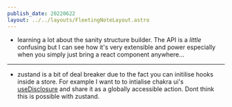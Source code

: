 ```yaml
---
publish_date: 20220622    
layout: ../../layouts/FleetingNoteLayout.astro
---
```

- learning a lot about the sanity structure builder. The API is a _little_ confusing but I can see how it's very extensible and power especially when you simply just bring a react component anywhere...

----
- zustand is a bit of deal breaker due to the fact you can initilise hooks inside a store. For example I want to to intialise chakra ui's [useDisclosure](https://chakra-ui.com/docs/hooks/use-disclosure) and share it as a globally accessible action. Dont think this is possible with zustand.
